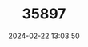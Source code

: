 ---
title: "35897"
category: "Aquilaria banaensis"
draft: false
date: 2024-02-22 13:03:50
languages:
  Vietnamese: ["Dó bà nà"]
---